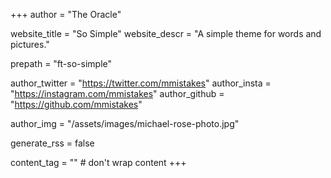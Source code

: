 +++
author = "The Oracle"

website_title = "So Simple"
website_descr = "A simple theme for words and pictures."

prepath = "ft-so-simple"

author_twitter = "https://twitter.com/mmistakes"
author_insta = "https://instagram.com/mmistakes"
author_github = "https://github.com/mmistakes"

author_img = "/assets/images/michael-rose-photo.jpg"

generate_rss = false

content_tag = ""    # don't wrap content
+++
